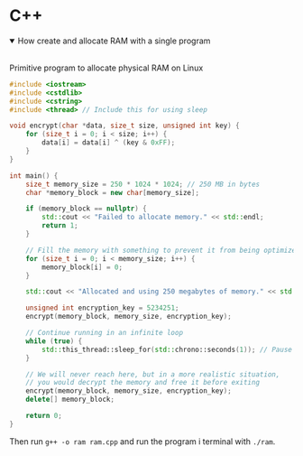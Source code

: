 # C++


<details open>
   
<summary> How create and allocate RAM with a single program </summary><br>

Primitive program to allocate physical RAM on Linux

````c++
#include <iostream>
#include <cstdlib>
#include <cstring>
#include <thread> // Include this for using sleep

void encrypt(char *data, size_t size, unsigned int key) {
    for (size_t i = 0; i < size; i++) {
        data[i] = data[i] ^ (key & 0xFF);
    }
}

int main() {
    size_t memory_size = 250 * 1024 * 1024; // 250 MB in bytes
    char *memory_block = new char[memory_size];

    if (memory_block == nullptr) {
        std::cout << "Failed to allocate memory." << std::endl;
        return 1;
    }

    // Fill the memory with something to prevent it from being optimized away
    for (size_t i = 0; i < memory_size; i++) {
        memory_block[i] = 0;
    }

    std::cout << "Allocated and using 250 megabytes of memory." << std::endl;

    unsigned int encryption_key = 5234251;
    encrypt(memory_block, memory_size, encryption_key);

    // Continue running in an infinite loop
    while (true) {
        std::this_thread::sleep_for(std::chrono::seconds(1)); // Pause for 1 second
    }

    // We will never reach here, but in a more realistic situation,
    // you would decrypt the memory and free it before exiting
    encrypt(memory_block, memory_size, encryption_key);
    delete[] memory_block;

    return 0;
}
````
Then run `g++ -o ram ram.cpp` and run the program i terminal with `./ram`.

</details>
